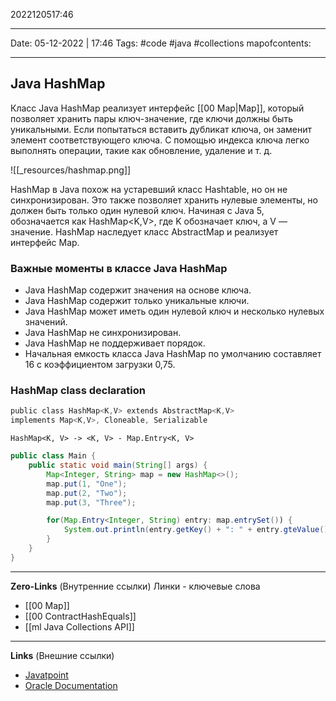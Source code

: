 2022120517:46
___
Date: 05-12-2022 | 17:46
Tags: #code #java #collections 
mapofcontents:
___
## Java HashMap
Класс Java HashMap реализует интерфейс [[00 Map|Map]], который позволяет хранить пары ключ-значение, где ключи должны быть уникальными. Если попытаться вставить дубликат ключа, он заменит элемент соответствующего ключа. С помощью индекса ключа легко выполнять операции, такие как обновление, удаление и т. д.


![[_resources/hashmap.png]]

HashMap в Java похож на устаревший класс Hashtable, но он не синхронизирован. 
Это также позволяет хранить нулевые элементы, но должен быть только один нулевой ключ. Начиная с Java 5, обозначается как HashMap<K,V>, где K обозначает ключ, а V — значение. HashMap наследует класс AbstractMap и реализует интерфейс Map.

### Важные моменты в классе Java HashMap
- Java HashMap содержит значения на основе ключа. 
- Java HashMap содержит только уникальные ключи. 
- Java HashMap может иметь один нулевой ключ и несколько нулевых значений. 
- Java HashMap не синхронизирован. 
- Java HashMap не поддерживает порядок. 
- Начальная емкость класса Java HashMap по умолчанию составляет 16 с коэффициентом загрузки 0,75.

### HashMap class declaration
```java
public class HashMap<K,V> extends AbstractMap<K,V> 
implements Map<K,V>, Cloneable, Serializable
```

`HashMap<K, V> -> <K, V> - Map.Entry<K, V>`

```java
public class Main {
	public static void main(String[] args) {
		Map<Integer, String> map = new HashMap<>();
		map.put(1, "One");
		map.put(2, "Two");
		map.put(3, "Three");

		for(Map.Entry<Integer, String) entry: map.entrySet()) {
			System.out.println(entry.getKey() + ": " + entry.gteValue());
		}
	}
}
```

-----
**Zero-Links**  (Внутренние ссылки) Линки - ключевые слова
- [[00 Map]]
- [[00 ContractHashEquals]]
- [[ml Java Collections API]]

------
**Links** (Внешние ссылки)
- [Javatpoint](https://www.javatpoint.com/java-hashmap)
- [Oracle Documentation](https://docs.oracle.com/javase/8/docs/api/java/util/HashMap.html)
